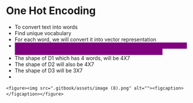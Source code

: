# One Hot Encoding

* To convert text into words
* Find unique vocabulary
* For each word, we will convert it into vector representation
* <mark style="color:purple;background-color:purple;">**For every word, there will be vector of length of the unique words and the word in vector will be 1 and remaining all words will be 0**</mark>
* The shape of D1 which has 4 words, will be 4X7
* The shape of D2 will also be 4X7
* The shape of D3 will be 3X7
*

    <figure><img src=".gitbook/assets/image (8).png" alt=""><figcaption></figcaption></figure>
